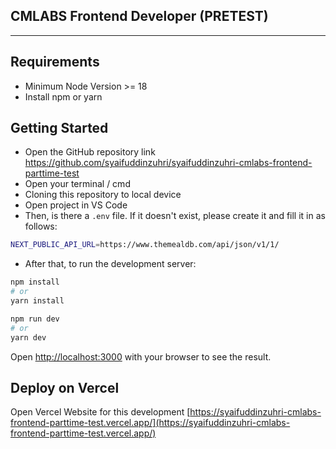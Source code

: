 ## CMLABS Frontend Developer (PRETEST)

___

## Requirements
- Minimum Node Version >= 18
- Install npm or yarn

## Getting Started

- Open the GitHub repository link https://github.com/syaifuddinzuhri/syaifuddinzuhri-cmlabs-frontend-parttime-test
- Open your terminal / cmd
- Cloning this repository to local device
- Open project in VS Code
- Then, is there a ```.env``` file. If it doesn't exist, please create it and fill it in as follows:
```bash
NEXT_PUBLIC_API_URL=https://www.themealdb.com/api/json/v1/1/
```
- After that, to run the development server:
```bash
npm install
# or
yarn install
```
```bash
npm run dev
# or
yarn dev
```

Open [http://localhost:3000](http://localhost:3000) with your browser to see the result.

## Deploy on Vercel

Open Vercel Website for this development [https://syaifuddinzuhri-cmlabs-frontend-parttime-test.vercel.app/](https://syaifuddinzuhri-cmlabs-frontend-parttime-test.vercel.app/)